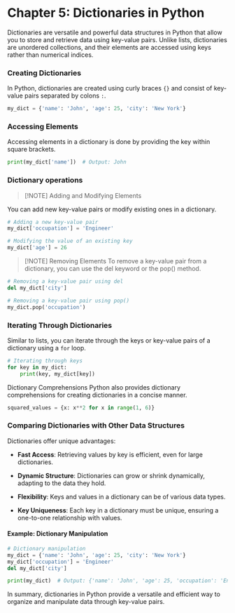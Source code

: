 # Chapter 5: Dictionaries in Python

Dictionaries are versatile and powerful data structures in Python that allow you to store and retrieve data using key-value pairs. Unlike lists, dictionaries are unordered collections, and their elements are accessed using keys rather than numerical indices.

### Creating Dictionaries

In Python, dictionaries are created using curly braces `{}` and consist of key-value pairs separated by colons `:`.

```python
my_dict = {'name': 'John', 'age': 25, 'city': 'New York'}
```

### Accessing Elements

Accessing elements in a dictionary is done by providing the key within square brackets.

```python
print(my_dict['name'])  # Output: John
```

### Dictionary operations

> [!NOTE] Adding and Modifying Elements

You can add new key-value pairs or modify existing ones in a dictionary.


```python
# Adding a new key-value pair
my_dict['occupation'] = 'Engineer'

# Modifying the value of an existing key
my_dict['age'] = 26
```

> [!NOTE] Removing Elements
To remove a key-value pair from a dictionary, you can use the del keyword or the pop() method.

```python
# Removing a key-value pair using del
del my_dict['city']

# Removing a key-value pair using pop()
my_dict.pop('occupation')
```

### Iterating Through Dictionaries

Similar to lists, you can iterate through the keys or key-value pairs of a dictionary using a `for` loop.

```python
# Iterating through keys
for key in my_dict:
    print(key, my_dict[key])
```
Dictionary Comprehensions
Python also provides dictionary comprehensions for creating dictionaries in a concise manner.

```python
squared_values = {x: x**2 for x in range(1, 6)}
```

### Comparing Dictionaries with Other Data Structures

Dictionaries offer unique advantages:

- **Fast Access**: Retrieving values by key is efficient, even for large dictionaries.

- **Dynamic Structure**: Dictionaries can grow or shrink dynamically, adapting to the data they hold.

- **Flexibility**: Keys and values in a dictionary can be of various data types.

- **Key Uniqueness**: Each key in a dictionary must be unique, ensuring a one-to-one relationship with values.

#### Example: Dictionary Manipulation

```python
# Dictionary manipulation
my_dict = {'name': 'John', 'age': 25, 'city': 'New York'}
my_dict['occupation'] = 'Engineer'
del my_dict['city']

print(my_dict)  # Output: {'name': 'John', 'age': 25, 'occupation': 'Engineer'}
```

In summary, dictionaries in Python provide a versatile and efficient way to organize and manipulate data through key-value pairs.